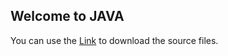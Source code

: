 ## Welcome to JAVA

You can use the [Link](https://github.com/ElectraPro-pk/TabishExamTask) to download the source files.
